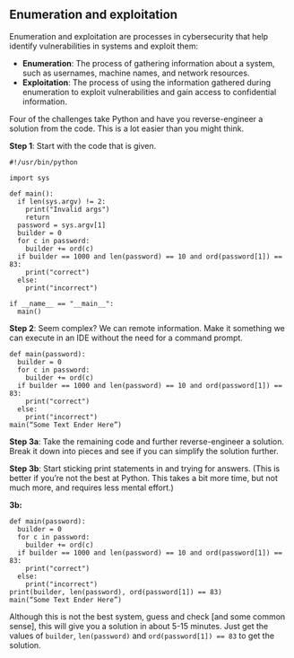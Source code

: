 ## Enumeration and exploitation
Enumeration and exploitation are processes in cybersecurity that help identify vulnerabilities in systems and exploit them:
* **Enumeration**: The process of gathering information about a system, such as usernames, machine names, and network resources. 
* **Exploitation**: The process of using the information gathered during enumeration to exploit vulnerabilities and gain access to confidential information.

Four of the challenges take Python and have you reverse-engineer a solution from the code. This is a lot easier than you might think. 

**Step 1**: Start with the code that is given. 
```
#!/usr/bin/python

import sys

def main():
  if len(sys.argv) != 2:
    print("Invalid args")
    return
  password = sys.argv[1]
  builder = 0
  for c in password:
    builder += ord(c)
  if builder == 1000 and len(password) == 10 and ord(password[1]) == 83:
    print("correct")
  else:
    print("incorrect")

if __name__ == "__main__":
  main()
```

**Step 2**: Seem complex? We can remote information. Make it something we can execute in an IDE without the need for a command prompt. 

```
def main(password):
  builder = 0
  for c in password:
    builder += ord(c)
  if builder == 1000 and len(password) == 10 and ord(password[1]) == 83:
    print("correct")
  else:
    print("incorrect")
main(“Some Text Ender Here”)
```

**Step 3a**: Take the remaining code and further reverse-engineer a solution. Break it down into pieces and see if you can simplify the solution further. 

**Step 3b**: Start sticking print statements in and trying for answers. (This is better if you’re not the best at Python. This takes a bit more time, but not much more, and requires less mental effort.) 

**3b:**
```
def main(password):
  builder = 0
  for c in password:
    builder += ord(c)
  if builder == 1000 and len(password) == 10 and ord(password[1]) == 83:
    print("correct")
  else:
    print("incorrect")
print(builder, len(password), ord(password[1]) == 83)
main(“Some Text Ender Here”)
```

Although this is not the best system, guess and check [and some common sense], this will give you a solution in about 5-15 minutes. Just get the values of ```builder```, ```len(password)``` and ```ord(password[1]) == 83``` to get the solution. 
